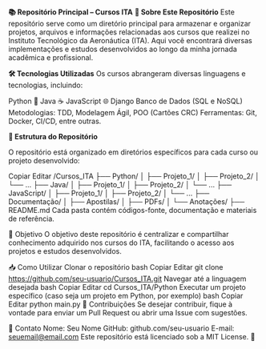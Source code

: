 
**📚 Repositório Principal – Cursos ITA**
**📌 Sobre Este Repositório**
Este repositório serve como um diretório principal para armazenar e organizar projetos, arquivos e informações relacionadas aos cursos que realizei no Instituto Tecnológico da Aeronáutica (ITA). Aqui você encontrará diversas implementações e estudos desenvolvidos ao longo da minha jornada acadêmica e profissional.

**🛠️ Tecnologias Utilizadas**
Os cursos abrangeram diversas linguagens e tecnologias, incluindo:

Python 🐍
Java ☕
JavaScript 🌐
Django
Banco de Dados (SQL e NoSQL)
Metodologias: TDD, Modelagem Ágil, POO (Cartões CRC)
Ferramentas: Git, Docker, CI/CD, entre outras.

**📂 Estrutura do Repositório**

O repositório está organizado em diretórios específicos para cada curso ou projeto desenvolvido:

Copiar
Editar
/Cursos_ITA
├── Python/
│   ├── Projeto_1/
│   ├── Projeto_2/
│   └── ...
├── Java/
│   ├── Projeto_1/
│   ├── Projeto_2/
│   └── ...
├── JavaScript/
│   ├── Projeto_1/
│   ├── Projeto_2/
│   └── ...
├── Documentação/
│   ├── Apostilas/
│   ├── PDFs/
│   └── Anotações/
├── README.md
Cada pasta contém códigos-fonte, documentação e materiais de referência.

📜 Objetivo
O objetivo deste repositório é centralizar e compartilhar conhecimento adquirido nos cursos do ITA, facilitando o acesso aos projetos e estudos desenvolvidos.

📥 Como Utilizar
Clonar o repositório
bash
Copiar
Editar
git clone https://github.com/seu-usuario/Cursos_ITA.git
Navegar até a linguagem desejada
bash
Copiar
Editar
cd Cursos_ITA/Python
Executar um projeto específico (caso seja um projeto em Python, por exemplo)
bash
Copiar
Editar
python main.py
🚀 Contribuições
Se desejar contribuir, fique à vontade para enviar um Pull Request ou abrir uma Issue com sugestões.

📧 Contato
Nome: Seu Nome
GitHub: github.com/seu-usuario
E-mail: seuemail@email.com
Este repositório está licenciado sob a MIT License. 🚀
